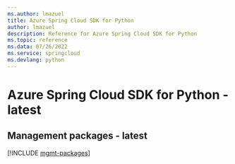 ```yaml
---
ms.author: lmazuel
title: Azure Spring Cloud SDK for Python
author: lmazuel
description: Reference for Azure Spring Cloud SDK for Python
ms.topic: reference
ms.data: 07/26/2022
ms.service: springcloud
ms.devlang: python
---
```

# Azure Spring Cloud SDK for Python - latest

## Management packages - latest
[!INCLUDE [mgmt-packages](spring-cloud-mgmt-index.md)]